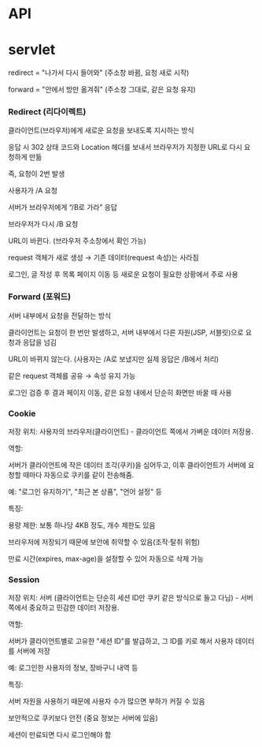 # API

<h1> servlet </h1>

redirect = "나가서 다시 들어와" (주소창 바뀜, 요청 새로 시작)

forward = "안에서 방만 옮겨줘" (주소창 그대로, 같은 요청 유지)


<h3> Redirect (리다이렉트)</h3>

클라이언트(브라우저)에게 새로운 요청을 보내도록 지시하는 방식

응답 시 302 상태 코드와 Location 헤더를 보내서 브라우저가 지정한 URL로 다시 요청하게 만듦

즉, 요청이 2번 발생

사용자가 /A 요청

서버가 브라우저에게 “/B로 가라” 응답

브라우저가 다시 /B 요청

URL이 바뀐다. (브라우저 주소창에서 확인 가능)

request 객체가 새로 생성 → 기존 데이터(request 속성)는 사라짐

로그인, 글 작성 후 목록 페이지 이동 등 새로운 요청이 필요한 상황에서 주로 사용


<h3> Forward (포워드)</h3>

서버 내부에서 요청을 전달하는 방식

클라이언트는 요청이 한 번만 발생하고, 서버 내부에서 다른 자원(JSP, 서블릿)으로 요청과 응답을 넘김

URL이 바뀌지 않는다. (사용자는 /A로 보냈지만 실제 응답은 /B에서 처리)

같은 request 객체를 공유 → 속성 유지 가능

로그인 검증 후 결과 페이지 이동, 같은 요청 내에서 단순히 화면만 바꿀 때 사용


<h3> Cookie </h3>
저장 위치: 사용자의 브라우저(클라이언트) - 클라이언트 쪽에서 가벼운 데이터 저장용.

역할:

서버가 클라이언트에 작은 데이터 조각(쿠키)을 심어두고, 이후 클라이언트가 서버에 요청할 때마다 자동으로 쿠키를 같이 전송해줌.

예: "로그인 유지하기", "최근 본 상품", "언어 설정" 등

특징:

용량 제한: 보통 하나당 4KB 정도, 개수 제한도 있음

브라우저에 저장되기 때문에 보안에 취약할 수 있음(조작·탈취 위험)

만료 시간(expires, max-age)을 설정할 수 있어 자동으로 삭제 가능


<h3> Session </h3>
저장 위치: 서버 (클라이언트는 단순히 세션 ID만 쿠키 같은 방식으로 들고 다님) - 서버 쪽에서 중요하고 민감한 데이터 저장용.

역할:

서버가 클라이언트별로 고유한 "세션 ID"를 발급하고, 그 ID를 키로 해서 사용자 데이터를 서버에 저장

예: 로그인한 사용자의 정보, 장바구니 내역 등

특징:

서버 자원을 사용하기 때문에 사용자 수가 많으면 부하가 커질 수 있음

보안적으로 쿠키보다 안전 (중요 정보는 서버에 있음)

세션이 만료되면 다시 로그인해야 함


